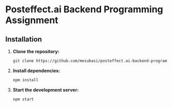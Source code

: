 # Posteffect.ai Backend Programming Assignment

## Installation

1. **Clone the repository:**

   ```sh
   git clone https://github.com/mesubasi/posteffect.ai-backend-programming-assignment.git .
   ```

2. **Install dependencies:**

   ```sh
   npm install
   ```

3. **Start the development server:**

   ```sh
   npm start
   ```
